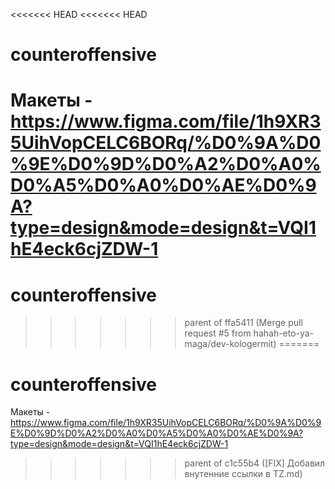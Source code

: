 <<<<<<< HEAD
<<<<<<< HEAD
# counteroffensive

Макеты - https://www.figma.com/file/1h9XR35UihVopCELC6BORq/%D0%9A%D0%9E%D0%9D%D0%A2%D0%A0%D0%A5%D0%A0%D0%AE%D0%9A?type=design&mode=design&t=VQI1hE4eck6cjZDW-1
=======
# counteroffensive
>>>>>>> parent of ffa5411 (Merge pull request #5 from hahah-eto-ya-maga/dev-kologermit)
=======
# counteroffensive

Макеты - https://www.figma.com/file/1h9XR35UihVopCELC6BORq/%D0%9A%D0%9E%D0%9D%D0%A2%D0%A0%D0%A5%D0%A0%D0%AE%D0%9A?type=design&mode=design&t=VQI1hE4eck6cjZDW-1
>>>>>>> parent of c1c55b4 ([FIX] Добавил внутенние ссылки в TZ.md)
